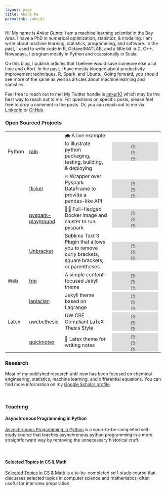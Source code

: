 ```yaml
---
layout: page
title: About Me
permalink: /about/
---
```


Hi! My name is _Ankur Gupta_. I am a machine learning scientist in the Bay Area.
I have a PhD in numerical optimization, statistics, & modeling.
I am write about machine learning, statistics, programming, and software. In the past,
I used to write code in R, Octave/MATLAB, and a little bit in C, C++.
Nowadays, I program mostly in Python and ocassionally in Scala.

On this blog, I publish articles that I believe would save someone else a lot time and effort.
In the past, I have mostly blogged about productivity improvement techniques, R, Spark, and Ubuntu.
Going forward, you should see more of the same as well as articles about machine learning
and statistics.

Feel free to reach out to me! My Twitter handle is [ankurIO](https://twitter.com/ankurIO) which
may be the best way to reach out to me. For questions on specific posts, please feel free to drop a
comment in the posts. Or, you can reach out to me via
[LinkedIn](https://www.linkedin.com/in/ankurguptawisc) or
[GitHub](https://www.github.com/ankur-gupta).


### Open Sourced Projects
<!-- Widgets thanks to https://ghbtns.com/ -->
<table>
<tbody>
  <tr>
    <td>Python</td>
    <td><a href="https://github.com/ankur-gupta/rain">rain</a></td>
    <td>🌧️ A live example to illustrate python packaging, testing, building, & deploying</td>
    <td>
    <iframe src="https://ghbtns.com/github-btn.html?user=ankur-gupta&repo=rain&type=star&count=true" frameborder="0" scrolling="0" width="150" height="20" title="GitHub"></iframe><br/>
    <iframe src="https://ghbtns.com/github-btn.html?user=ankur-gupta&repo=rain&type=fork&count=true" frameborder="0" scrolling="0" width="150" height="20" title="GitHub"></iframe><br/>
    <iframe src="https://ghbtns.com/github-btn.html?user=ankur-gupta&repo=rain&type=watch&count=true&v=2" frameborder="0" scrolling="0" width="150" height="20" title="GitHub"></iframe>
    </td>
  </tr>
  <tr>
    <td></td>
    <td><a href="https://github.com/ankur-gupta/flicker">flicker</a></td>
    <td>🔥 Wrapper over Pyspark DataFrame to provide a pandas-like API</td>
    <td>
    <iframe src="https://ghbtns.com/github-btn.html?user=ankur-gupta&repo=flicker&type=star&count=true" frameborder="0" scrolling="0" width="150" height="20" title="GitHub"></iframe><br/>
    <iframe src="https://ghbtns.com/github-btn.html?user=ankur-gupta&repo=flicker&type=fork&count=true" frameborder="0" scrolling="0" width="150" height="20" title="GitHub"></iframe><br/>
    <iframe src="https://ghbtns.com/github-btn.html?user=ankur-gupta&repo=flicker&type=watch&count=true&v=2" frameborder="0" scrolling="0" width="150" height="20" title="GitHub"></iframe>
    </td>
  </tr>
  <tr>
    <td></td>
    <td><a href="https://github.com/ankur-gupta/pyspark-playground">pyspark-playground</a></td>
    <td>🤾‍♂️ Full-fledged Docker image and cluster to run pyspark</td>
    <td>
    <iframe src="https://ghbtns.com/github-btn.html?user=ankur-gupta&repo=pyspark-playground&type=star&count=true" frameborder="0" scrolling="0" width="150" height="20" title="GitHub"></iframe><br/>
    <iframe src="https://ghbtns.com/github-btn.html?user=ankur-gupta&repo=pyspark-playground&type=fork&count=true" frameborder="0" scrolling="0" width="150" height="20" title="GitHub"></iframe><br/>
    <iframe src="https://ghbtns.com/github-btn.html?user=ankur-gupta&repo=pyspark-playground&type=watch&count=true&v=2" frameborder="0" scrolling="0" width="150" height="20" title="GitHub"></iframe>
    </td>
  </tr>
  <tr>
    <td></td>
    <td><a href="https://github.com/ankur-gupta/Unbracket">Unbracket</a></td>
    <td>Sublime Text 3 Plugin that allows you to remove curly brackets, square brackets, or parentheses</td>
    <td>
    <iframe src="https://ghbtns.com/github-btn.html?user=ankur-gupta&repo=Unbracket&type=star&count=true" frameborder="0" scrolling="0" width="150" height="20" title="GitHub"></iframe><br/>
    <iframe src="https://ghbtns.com/github-btn.html?user=ankur-gupta&repo=Unbracket&type=fork&count=true" frameborder="0" scrolling="0" width="150" height="20" title="GitHub"></iframe><br/>
    <iframe src="https://ghbtns.com/github-btn.html?user=ankur-gupta&repo=Unbracket&type=watch&count=true&v=2" frameborder="0" scrolling="0" width="150" height="20" title="GitHub"></iframe>
    </td>
  </tr>
  <tr>
    <td>Web</td>
    <td><a href="https://github.com/ankur-gupta/trio">trio</a></td>
    <td>A simple content-focused Jekyll theme</td>
    <td>
    <iframe src="https://ghbtns.com/github-btn.html?user=ankur-gupta&repo=trio&type=star&count=true" frameborder="0" scrolling="0" width="150" height="20" title="GitHub"></iframe><br/>
    <iframe src="https://ghbtns.com/github-btn.html?user=ankur-gupta&repo=trio&type=fork&count=true" frameborder="0" scrolling="0" width="150" height="20" title="GitHub"></iframe><br/>
    <iframe src="https://ghbtns.com/github-btn.html?user=ankur-gupta&repo=trio&type=watch&count=true&v=2" frameborder="0" scrolling="0" width="150" height="20" title="GitHub"></iframe>
    </td>
  </tr>
  <tr>
    <td></td>
    <td><a href="https://github.com/ankur-gupta/laplacian">laplacian</a></td>
    <td>Jekyll theme based on Lagrange</td>
    <td>
    <iframe src="https://ghbtns.com/github-btn.html?user=ankur-gupta&repo=laplacian&type=star&count=true" frameborder="0" scrolling="0" width="150" height="20" title="GitHub"></iframe><br/>
    <iframe src="https://ghbtns.com/github-btn.html?user=ankur-gupta&repo=laplacian&type=fork&count=true" frameborder="0" scrolling="0" width="150" height="20" title="GitHub"></iframe><br/>
    <iframe src="https://ghbtns.com/github-btn.html?user=ankur-gupta&repo=laplacian&type=watch&count=true&v=2" frameborder="0" scrolling="0" width="150" height="20" title="GitHub"></iframe>
    </td>
  </tr>
  <tr>
    <td>Latex</td>
    <td><a href="https://github.com/ankur-gupta/uwcbethesis">uwcbethesis</a></td>
    <td>UW CBE Compliant LaTeX Thesis Style</td>
    <td>
    <iframe src="https://ghbtns.com/github-btn.html?user=ankur-gupta&repo=uwcbethesis&type=star&count=true" frameborder="0" scrolling="0" width="150" height="20" title="GitHub"></iframe><br/>
    <iframe src="https://ghbtns.com/github-btn.html?user=ankur-gupta&repo=uwcbethesis&type=fork&count=true" frameborder="0" scrolling="0" width="150" height="20" title="GitHub"></iframe><br/>
    <iframe src="https://ghbtns.com/github-btn.html?user=ankur-gupta&repo=uwcbethesis&type=watch&count=true&v=2" frameborder="0" scrolling="0" width="150" height="20" title="GitHub"></iframe>
    </td>
  </tr>
  <tr>
    <td></td>
    <td><a href="https://github.com/ankur-gupta/quicknotes">quicknotes</a></td>
    <td>📕 Latex theme for writing notes</td>
    <td>
    <iframe src="https://ghbtns.com/github-btn.html?user=ankur-gupta&repo=quicknotes&type=star&count=true" frameborder="0" scrolling="0" width="150" height="20" title="GitHub"></iframe><br/>
    <iframe src="https://ghbtns.com/github-btn.html?user=ankur-gupta&repo=quicknotes&type=fork&count=true" frameborder="0" scrolling="0" width="150" height="20" title="GitHub"></iframe><br/>
    <iframe src="https://ghbtns.com/github-btn.html?user=ankur-gupta&repo=quicknotes&type=watch&count=true&v=2" frameborder="0" scrolling="0" width="150" height="20" title="GitHub"></iframe>
    </td>
  </tr>
</tbody>
</table>

### Research
Most of my published research until now has been focused on chemical engineering, statistics,
machine learning, and differential equations. You can find more information on my
[Google Scholar profile](https://scholar.google.com/citations?user=pdA2f7oAAAAJ&hl=en).

<br/>

### Teaching
#### <a href="https://async.perfectlyrandom.org/" style="color:#2094F3"><i class="fas fa-random"></i></a> Asynchronous Programming in Python
[Asynchronous Programming in Python](https://async.perfectlyrandom.org/)
is a soon-to-be-completed self-study course that teaches asynchronous python programming in a
more straightforward way by removing the unnecessary historical cruft.
<br/><br/><br/>

#### <a href="https://interviews.perfectlyrandom.org/" style="color:#8BC34B"><i class="fas fa-infinity"></i></a> Selected Topics in CS & Math
[Selected Topics in CS & Math](https://interviews.perfectlyrandom.org/)
is a to-be-completed self-study course that discusses selected topics in computer science
and mathematics, often useful for interview preparation.
